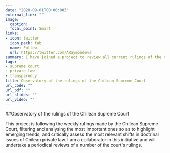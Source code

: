 ```yaml
---
date: "2020-09-01T00:00:00Z"
external_link: ""
image:
  caption: 
  focal_point: Smart
links:
- icon: twitter
  icon_pack: fab
  name: Follow
  url: https://twitter.com/ARaymondova
summary: I have joined a project to review all current rulings of the Chilean Supreme dealing with private law matters. This will achieve more transparency and accountability and facilitate the task of accessing the most relevant cases. 
tags:
- supreme court
- private law
- transparency
title: Observatory of the rulings of the Chilean Supreme Court
url_code: ""
url_pdf: ""
url_slides: ""
url_video: ""
---
```

##Observatory of the rulings of the Chilean Supreme Court


This project is following the weekly rulings made by the Chilean Supreme Court, filtering and analysing the most important ones so as to highlight emerging trends, and critically assess the most relevant shifts in doctrinal issues of Chilean private law. I am a collaborator in this initiative and will undertake a periodical reviews of a number of the court's rulings.
